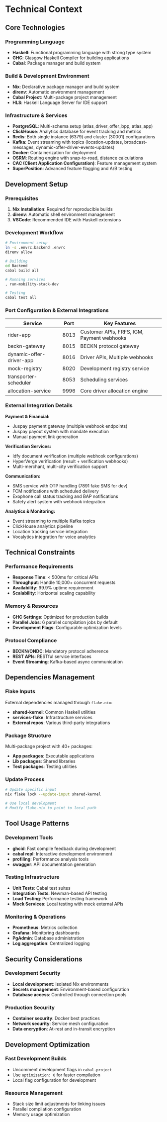 # Technical Context

## Core Technologies

### Programming Language
- **Haskell**: Functional programming language with strong type system
- **GHC**: Glasgow Haskell Compiler for building applications
- **Cabal**: Package manager and build system

### Build & Development Environment
- **Nix**: Declarative package manager and build system
- **direnv**: Automatic environment management
- **Cabal Project**: Multi-package project management
- **HLS**: Haskell Language Server for IDE support

### Infrastructure & Services
- **PostgreSQL**: Multi-schema setup (atlas_driver_offer_bpp, atlas_app)
- **ClickHouse**: Analytics database for event tracking and metrics
- **Redis**: Both single instance (6379) and cluster (30001) configurations
- **Kafka**: Event streaming with topics (location-updates, broadcast-messages, dynamic-offer-driver-events-updates)
- **Docker**: Containerization for deployment
- **OSRM**: Routing engine with snap-to-road, distance calculations
- **CAC (Client Application Configuration)**: Feature management system
- **SuperPosition**: Advanced feature flagging and A/B testing

## Development Setup

### Prerequisites
1. **Nix Installation**: Required for reproducible builds
2. **direnv**: Automatic shell environment management
3. **VSCode**: Recommended IDE with Haskell extensions

### Development Workflow
```bash
# Environment setup
ln -s .envrc.backend .envrc
direnv allow

# Building
cd Backend
cabal build all

# Running services
, run-mobility-stack-dev

# Testing
cabal test all
```

### Port Configuration & External Integrations
| Service | Port | Key Features |
|---------|------|--------------|
| rider-app | 8013 | Customer APIs, FRFS, IGM, Payment webhooks |
| beckn-gateway | 8015 | BECKN protocol gateway |
| dynamic-offer-driver-app | 8016 | Driver APIs, Multiple webhooks |
| mock-registry | 8020 | Development registry service |
| transporter-scheduler | 8053 | Scheduling services |
| allocation-service | 9996 | Core driver allocation engine |

### External Integration Details
**Payment & Financial:**
- Juspay payment gateway (multiple webhook endpoints)
- Juspay payout system with mandate execution
- Manual payment link generation

**Verification Services:**
- Idfy document verification (multiple webhook configurations)
- HyperVerge verification (result + verification webhooks)
- Multi-merchant, multi-city verification support

**Communication:**
- SMS service with OTP handling (7891 fake SMS for dev)
- FCM notifications with scheduled delivery
- Exophone call status tracking and BAP notifications
- Safety alert system with webhook integration

**Analytics & Monitoring:**
- Event streaming to multiple Kafka topics
- ClickHouse analytics pipeline
- Location tracking service integration
- Vocalytics integration for voice analytics

## Technical Constraints

### Performance Requirements
- **Response Time**: < 500ms for critical APIs
- **Throughput**: Handle 10,000+ concurrent requests
- **Availability**: 99.9% uptime requirement
- **Scalability**: Horizontal scaling capability

### Memory & Resources
- **GHC Settings**: Optimized for production builds
- **Parallel Jobs**: 6 parallel compilation jobs by default
- **Development Flags**: Configurable optimization levels

### Protocol Compliance
- **BECKN/ONDC**: Mandatory protocol adherence
- **REST APIs**: RESTful service interfaces
- **Event Streaming**: Kafka-based async communication

## Dependencies Management

### Flake Inputs
External dependencies managed through `flake.nix`:
- **shared-kernel**: Common Haskell utilities
- **services-flake**: Infrastructure services
- **External repos**: Various third-party integrations

### Package Structure
Multi-package project with 40+ packages:
- **App packages**: Executable applications
- **Lib packages**: Shared libraries
- **Test packages**: Testing utilities

### Update Process
```bash
# Update specific input
nix flake lock --update-input shared-kernel

# Use local development
# Modify flake.nix to point to local path
```

## Tool Usage Patterns

### Development Tools
- **ghcid**: Fast compile feedback during development
- **cabal repl**: Interactive development environment
- **profiling**: Performance analysis tools
- **swagger**: API documentation generation

### Testing Infrastructure
- **Unit Tests**: Cabal test suites
- **Integration Tests**: Newman-based API testing
- **Load Testing**: Performance testing framework
- **Mock Services**: Local testing with mock external APIs

### Monitoring & Operations
- **Prometheus**: Metrics collection
- **Grafana**: Monitoring dashboards
- **PgAdmin**: Database administration
- **Log aggregation**: Centralized logging

## Security Considerations

### Development Security
- **Local development**: Isolated Nix environments
- **Secrets management**: Environment-based configuration
- **Database access**: Controlled through connection pools

### Production Security
- **Container security**: Docker best practices
- **Network security**: Service mesh configuration
- **Data encryption**: At-rest and in-transit encryption

## Development Optimization

### Fast Development Builds
- Uncomment development flags in `cabal.project`
- Use `optimization: 0` for faster compilation
- Local flag configuration for development

### Resource Management
- Stack size limit adjustments for linking issues
- Parallel compilation configuration
- Memory usage optimization